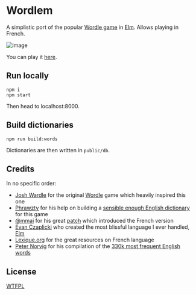 # Wordlem

A simplistic port of the popular [Wordle game](https://www.powerlanguage.co.uk/wordle/) in [Elm](https://elm-lang.org/). Allows playing in French.

![image](https://n1k0.github.io/wordlem/screenshots/card.png)

You can play it [here](https://n1k0.github.io/wordlem/).

## Run locally

```
npm i
npm start
```

Then head to localhost:8000.

## Build dictionaries

```
npm run build:words
```

Dictionaries are then written in `public/db`.

## Credits

In no specific order:

- [Josh Wardle](https://twitter.com/powerlanguish) for the original [Wordle](https://www.powerlanguage.co.uk/wordle/) game which heavily inspired this one
- [Phrawzty](https://speaking.dark.ca/) for his help on building a [sensible enough English dictionary](https://gist.github.com/phrawzty/e5edc5336bf06f62b0b831c7ac09baff) for this game
- [@mmai](https://github.com/mmai) for his great [patch](https://github.com/n1k0/wordlem/pull/1) which introduced the French version
- [Evan Czaplicki](https://twitter.com/evancz) who created the most blissful language I ever handled, [Elm](https://elm-lang.org/)
- [Lexique.org](http://www.lexique.org/shiny/openlexicon/) for the great resources on French language
- [Peter Norvig](https://norvig.com/) for his compilation of the [330k most frequent English words](https://norvig.com/ngrams/count_1w.txt)

## License

[WTFPL](http://www.wtfpl.net/)
